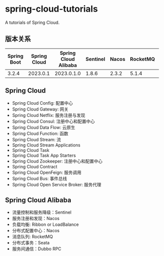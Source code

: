 # spring-cloud-tutorials

A tutorials of Spring Cloud.

## 版本关系

| Spring Boot | Spring Cloud | Spring Cloud Alibaba | Sentinel | Nacos | RocketMQ | Seata |
|-------------|--------------|----------------------|----------|-------|----------|-------|
| 3.2.4       | 2023.0.1     | 2023.0.1.0           | 1.8.6    | 2.3.2 | 5.1.4    | 2.0.0 |

## Spring Cloud 
- Spring Cloud Config: 配置中心
- Spring Cloud Gateway: 网关
- Spring Cloud Netflix: 服务注册与发现
- Spring Cloud Consul: 注册中心和配置中心
- Spring Cloud Data Flow: 云原生
- Spring Cloud Function: 函数
- Spring Cloud Stream: 流
- Spring Cloud Stream Applications
- Spring Cloud Task
- Spring Cloud Task App Starters
- Spring Cloud Zookeeper: 注册中心和配置中心
- Spring Cloud Contract
- Spring Cloud OpenFeign: 服务调用
- Spring Cloud Bus: 事件总线
- Spring Cloud Open Service Broker: 服务代理

## Spring Cloud Alibaba

- 流量控制和服务降级：Sentinel
- 服务注册和发现：Nacos
- 负载均衡: Ribbon or LoadBalance
- 分布式配置中心：Nacos
- 消息队列: RocketMQ
- 分布式事务：Seata
- 服务间通信：Dubbo RPC